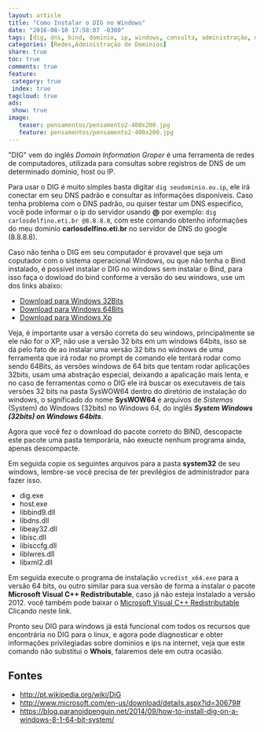 ```yaml
---
layout: article
title: "Como Instalar o DIG no Windows"
date: "2016-08-10 17:58:07 -0300"
tags: [dig, dns, bind, dominio, ip, windows, consulta, administração, manutenção, nslookup]
categories: [Redes,Administração de Dominios]
share: true
toc: true
comments: true
feature:
 category: true
 index: true
tagcloud: true
ads:
 show: true
image:
   teaser: pensamentos/pensamento2-400x200.jpg
   feature: pensamentos/pensamento2-400x200.jpg
---
```

"DIG" vem do inglês *Domain Information Groper* é uma ferramenta de redes de computadores, utilizada para consultas sobre registros de DNS de um determinado domínio, host ou IP.

<!--more-->

Para usar o DIG é muito simples basta digitar `dig seudominio.ou.ip`, ele irá conectar em seu DNS padrão e consultar as informações disponíveis. Caso tenha problema com o DNS padrão, ou quiser testar um DNS especifico, você pode informar o ip do servidor usando **@** por exemplo: `dig carlosdelfino.eti.br @8.8.8.8`, com este comando obtenho informações do meu dominio **carlosdelfino.eti.br** no servidor de DNS do google (8.8.8.8).

Caso não tenha o DIG em seu computador é provavel que seja um coputador com o sistema operacional Windows, ou que não tenha o Bind instalado, é possível instalar o DIG no windows sem instalar o Bind, para isso faça o dowload do bind conforme a versão do seu windows, use um dos links abaixo:

* [Download para Windows 32Bits](https://www.isc.org/downloads/file/bind-9-10-4-p2/?version=win-32-bit)
* [Download para Windows 64Bits](https://www.isc.org/downloads/file/bind-9-10-4-p2/?version=win-64-bit)
* [Download para Windows Xp](https://www.isc.org/downloads/file/bind-9-10-4-p2/?version=win-xp)

Veja, é importante usar a versão correta do seu windows, principalmente se ele não for o XP, não use a versão 32 bits em um windows 64bits, isso se dá pelo fato de ao instalar uma versão 32 bits no widnows de uma ferramenta que irá rodar no prompt de comando ele tentará rodar como sendo 64Bits, as versões windows de 64 bits que tentam rodar aplicações 32bits, usam uma abstração especial, deixando a apalicação mais lenta, e no caso de ferramentas como o DIG ele irá buscar os executaveis de tais versões 32 bits na pasta SysWOW64 dentro do diretório de instalação do windows, o significado do nome **SysWOW64** é arquivos de *Sistemas* (System) do Windows (32bits) no Windows 64, do inglês ***System Windows (32bits) on Windows 64bits***.

Agora que você fez o download do pacote correto do BIND, descopacte este pacote uma pasta temporária, não exeucte nenhum programa ainda, apenas descompacte.

Em seguida copie os seguintes arquivos para a pasta **system32** de seu windows, lembre-se você precisa de ter previlégios de administrador para fazer isso.

* dig.exe
* host.exe
* libbind9.dll
* libdns.dll
* libeay32.dll
* libisc.dll
* libisccfg.dll
* liblwres.dll
* libxml2.dll

Em seguida execute o programa de instalação `vcredist_x64.exe` para a versão 64 bits, ou outro similar para sua versão de forma a instalar o pacote **Microsoft Visual C++ Redistributable**, caso já não esteja instalado a versão 2012. você também pode baixar o [Microsoft Visual C++ Redistributable](http://www.microsoft.com/en-us/download/details.aspx?id=30679#) Clicando neste link.

Pronto seu DIG para windows já está funcional com todos os recursos que encontrária no DIG para o linux, e agora pode diagnosticar e obter informações privilegiadas sobre dominios e ips na internet, veja que este comando não substitui o **Whois**, falaremos dele em outra ocasião.

## Fontes

* http://pt.wikipedia.org/wiki/DiG
* http://www.microsoft.com/en-us/download/details.aspx?id=30679#
* https://blog.paranoidpenguin.net/2014/09/how-to-install-dig-on-a-windows-8-1-64-bit-system/
